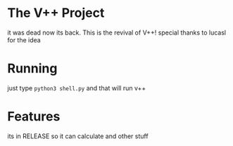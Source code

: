 # The V++ Project
it was dead now its back.
This is the revival of V++!
special thanks to lucasl for the idea
# Running
just type `python3 shell.py` and that will run v++
# Features
its in RELEASE so it can calculate and other stuff

